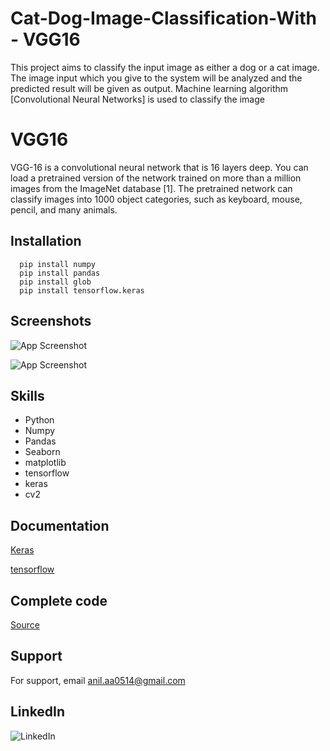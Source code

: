 
# Cat-Dog-Image-Classification-With -  VGG16


This project aims to classify the input image as either a dog or a cat image. The image input which you give to the system will be analyzed and the predicted result will be given as output. Machine learning algorithm [Convolutional Neural Networks] is used to classify the image

# VGG16


VGG-16 is a convolutional neural network that is 16 layers deep. You can load a pretrained version of the network trained on more than a million images from the ImageNet database [1]. The pretrained network can classify images into 1000 object categories, such as keyboard, mouse, pencil, and many animals.
## Installation


```
  pip install numpy
  pip install pandas
  pip install glob
  pip install tensorflow.keras
```
    
## Screenshots

![App Screenshot](https://miro.medium.com/max/827/1*UeAhoKM0kJfCPA03wt5H0A.png)







![App Screenshot](https://www.researchgate.net/profile/Muhammad-Aamir-28/publication/336304381/figure/fig1/AS:812484013326338@1570722692740/A-simplified-CNN-architecture-for-dog-Classification.ppm)



## Skills 


- Python
- Numpy
- Pandas 
- Seaborn
- matplotlib
- tensorflow
- keras
- cv2
## Documentation

[Keras](https://keras.io/api/applications/vgg/)

[tensorflow](https://www.tensorflow.org/guide)

## Complete code



[Source](https://github.com/Anil0205/Cat-Dog-Image-Classification-With-VGG16-)

## Support

For support, email anil.aa0514@gmail.com 


## LinkedIn


![LinkedIn](https://img.shields.io/badge/linkedin-0A66C2?style=for-the-badge&logo=linkedin&logoColor=white(https://www.linkedin.com/in/anil-abberaboina-894720243/))

